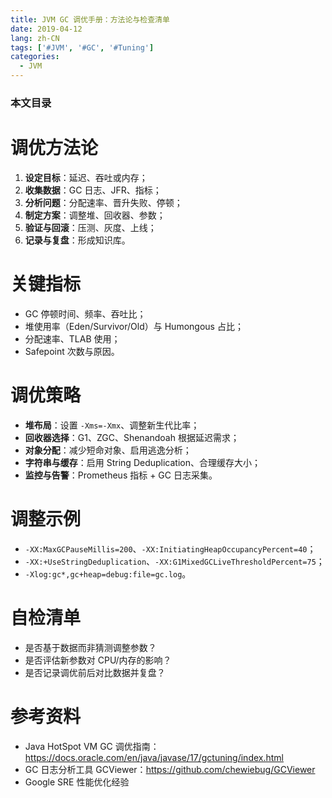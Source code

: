 ```yaml
---
title: JVM GC 调优手册：方法论与检查清单
date: 2019-04-12
lang: zh-CN
tags: ['#JVM', '#GC', '#Tuning']
categories:
  - JVM
---
```


### 本文目录
<!-- toc -->

# 调优方法论
1. **设定目标**：延迟、吞吐或内存；
2. **收集数据**：GC 日志、JFR、指标；
3. **分析问题**：分配速率、晋升失败、停顿；
4. **制定方案**：调整堆、回收器、参数；
5. **验证与回滚**：压测、灰度、上线；
6. **记录与复盘**：形成知识库。

# 关键指标
- GC 停顿时间、频率、吞吐比；
- 堆使用率（Eden/Survivor/Old）与 Humongous 占比；
- 分配速率、TLAB 使用；
- Safepoint 次数与原因。

# 调优策略
- **堆布局**：设置 `-Xms=-Xmx`、调整新生代比率；
- **回收器选择**：G1、ZGC、Shenandoah 根据延迟需求；
- **对象分配**：减少短命对象、启用逃逸分析；
- **字符串与缓存**：启用 String Deduplication、合理缓存大小；
- **监控与告警**：Prometheus 指标 + GC 日志采集。

# 调整示例
- `-XX:MaxGCPauseMillis=200`、`-XX:InitiatingHeapOccupancyPercent=40`；
- `-XX:+UseStringDeduplication`、`-XX:G1MixedGCLiveThresholdPercent=75`；
- `-Xlog:gc*,gc+heap=debug:file=gc.log`。

# 自检清单
- 是否基于数据而非猜测调整参数？
- 是否评估新参数对 CPU/内存的影响？
- 是否记录调优前后对比数据并复盘？

# 参考资料
- Java HotSpot VM GC 调优指南：https://docs.oracle.com/en/java/javase/17/gctuning/index.html
- GC 日志分析工具 GCViewer：https://github.com/chewiebug/GCViewer
- Google SRE 性能优化经验
